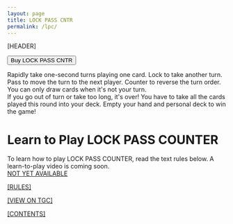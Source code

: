 ```yaml
---
layout: page
title: LOCK PASS CNTR
permalink: /lpc/
---
```

[HEADER]  
  
<button type="button" onclick="window.location.href = 'https://www.thegamecrafter.com/games/lock-pass-cntr';" class="btn btn-primary saleButton">Buy LOCK PASS CNTR</button>  

Rapidly take one-second turns playing one card. Lock to take another turn. Pass to move the turn to the next player. Counter to reverse the turn order. You can only draw cards when it's not your turn.  
If you go out of turn or take too long, it's over! You have to take all the cards played this round into your deck. Empty your hand and personal deck to win the game!  

# Learn to Play LOCK PASS COUNTER
To learn how to play LOCK PASS COUNTER, read the text rules below. A learn-to-play video is coming soon.  
<a href="">NOT YET AVAILABLE  

[RULES]  

[VIEW ON TGC]  

[CONTENTS]  
